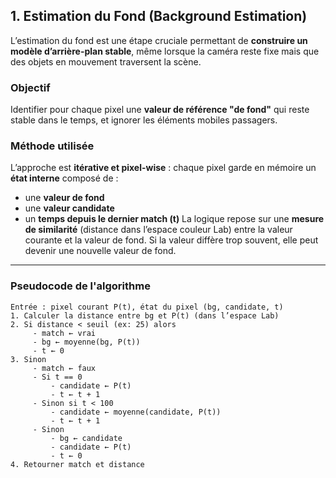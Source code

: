 ## 1. Estimation du Fond (Background Estimation)
L’estimation du fond est une étape cruciale permettant de **construire un modèle d’arrière-plan stable**, même lorsque la caméra reste fixe mais que des objets en mouvement traversent la scène.
### Objectif
Identifier pour chaque pixel une **valeur de référence "de fond"** qui reste stable dans le temps, et ignorer les éléments mobiles passagers.
### Méthode utilisée
L’approche est **itérative et pixel-wise** : chaque pixel garde en mémoire un **état interne** composé de :
- une **valeur de fond**
- une **valeur candidate**
- un **temps depuis le dernier match (t)**
La logique repose sur une **mesure de similarité** (distance dans l’espace couleur Lab) entre la valeur courante et la valeur de fond. Si la valeur diffère trop souvent, elle peut devenir une nouvelle valeur de fond.
---
### Pseudocode de l'algorithme
```Plain
Entrée : pixel courant P(t), état du pixel (bg, candidate, t)
1. Calculer la distance entre bg et P(t) (dans l’espace Lab)
2. Si distance < seuil (ex: 25) alors
     - match ← vrai
     - bg ← moyenne(bg, P(t))
     - t ← 0
3. Sinon
     - match ← faux
     - Si t == 0
         - candidate ← P(t)
         - t ← t + 1
     - Sinon si t < 100
         - candidate ← moyenne(candidate, P(t))
         - t ← t + 1
     - Sinon
         - bg ← candidate
         - candidate ← P(t)
         - t ← 0
4. Retourner match et distance
```